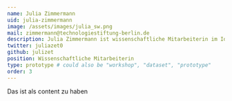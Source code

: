 ```yaml
---
name: Julia Zimmermann
uid: julia-zimmermann
image: /assets/images/julia_sw.png
mail: zimmermann@technologiestiftung-berlin.de
description: Julia Zimmermann ist wissenschaftliche Mitarbeiterin im Ideation und Prototyping Lab der Technologiestiftung Berlin und unterstützt das Team der Open Data Informationsstelle (ODIS). Mit Ihrem Studium in Wirtschaftsinformatik und Digitaler Transformation an der Universität Potsdam liegt ihr Themen-Schwerpunkt vor allem auf datengetriebenem Prototyping, IoT-Sensorik und der Nachhaltigkeit von Open Source Software.
twitter: juliazet0
github: julizet
position: Wissenschaftliche Mitarbeiterin
type: prototype # could also be "workshop", "dataset", "prototype"
order: 3
---
```


Das ist als content zu haben
